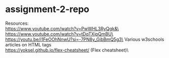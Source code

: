 # assignment-2-repo

Resources:\
https://www.youtube.com/watch?v=PwWHL3RyQgk&\
https://www.youtube.com/watch?v=tDqTXipQmBU\
https://youtu.be/i1FeOOhNnwU?si=-7PN8y_GibBmQ5g3\
Various w3schools articles on HTML tags\
https://yoksel.github.io/flex-cheatsheet/ (Flex cheatsheet)\
